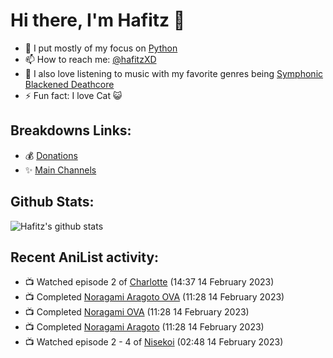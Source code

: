 # Hi there, I'm Hafitz 👋
- 🐍 I put mostly of my focus on [Python](https://python.org)
- 📫 How to reach me: [@hafitzXD](https://t.me/hafitzXD)
- 🎵 I also love listening to music with my favorite genres being [Symphonic Blackened Deathcore](https://youtu.be/qyYmS_iBcy4)
- ⚡ Fun fact: I love Cat 😺

## Breakdowns Links:
- 💰 [Donations](https://t.me/TheBreakdowns/2)
- ✨ [Main Channels](https://t.me/TheBreakdowns)

## Github Stats:
![Hafitz's github stats](https://github-readme-stats.vercel.app/api?username=breakdowns&show_icons=true&count_private=true&bg_color=00000000&text_color=777)

## Recent AniList activity:
<!-- ANILIST_ACTIVITY:start -->

-   📺 Watched episode 2 of [Charlotte](https://anilist.co/anime/20997) (14:37 14 February 2023)
-   📺 Completed [Noragami Aragoto OVA](https://anilist.co/anime/119941) (11:28 14 February 2023)
-   📺 Completed [Noragami OVA](https://anilist.co/anime/20494) (11:28 14 February 2023)
-   📺 Completed [Noragami Aragoto](https://anilist.co/anime/21128) (11:28 14 February 2023)
-   📺 Watched episode 2 - 4 of [Nisekoi](https://anilist.co/anime/18897) (02:48 14 February 2023)

<!-- ANILIST_ACTIVITY:end -->
